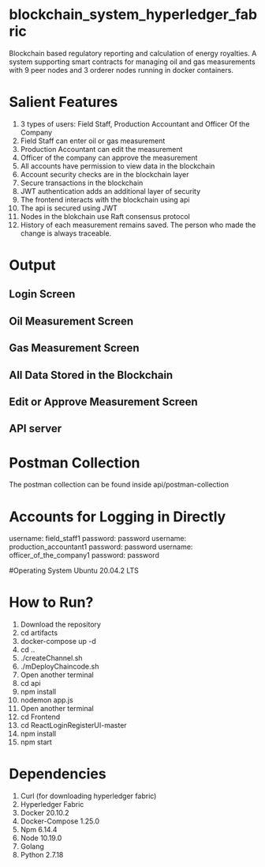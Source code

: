 # blockchain_system_hyperledger_fabric
Blockchain based regulatory reporting and calculation of energy royalties. A system supporting smart contracts for managing oil and gas measurements with 9 peer nodes and 3 orderer nodes running in docker containers.

# Salient Features
1. 3 types of users: Field Staff, Production Accountant and Officer Of the Company
2. Field Staff can enter oil or gas measurement
3. Production Accountant can edit the measurement
4. Officer of the company can approve the measurement
5. All accounts have permission to view data in the blockchain
6. Account security checks are in the blockchain layer
7. Secure transactions in the blockchain
8. JWT authentication adds an additional layer of security
9. The frontend interacts with the blockchain using api
10. The api is secured using JWT
11. Nodes in the blokchain use Raft consensus protocol
12. History of each measurement remains saved. The person who made the change is always traceable.

# Output

## Login Screen

## Oil Measurement Screen

## Gas Measurement Screen

## All Data Stored in the Blockchain

## Edit or Approve Measurement Screen

## API server

# Postman Collection
The postman collection can be found inside api/postman-collection

# Accounts for Logging in Directly
username: field_staff1 password: password
username: production_accountant1 password: password
username: officer_of_the_company1 password: password

#Operating System
Ubuntu 20.04.2 LTS

# How to Run?
1. Download the repository
2. cd artifacts
3. docker-compose up -d
4. cd ..
5. ./createChannel.sh
6. ./mDeployChaincode.sh
7. Open another terminal
8. cd api
9. npm install
10. nodemon app.js
11. Open another terminal
12. cd Frontend
13. cd ReactLoginRegisterUI-master
14. npm install
15. npm start

# Dependencies
1. Curl (for downloading hyperledger fabric)
2. Hyperledger Fabric
3. Docker 20.10.2
4. Docker-Compose 1.25.0
5. Npm 6.14.4
6. Node 10.19.0
7. Golang
8. Python 2.7.18
